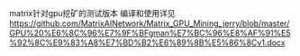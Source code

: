 matrix针对gpu挖矿的测试版本
编译和使用详见
https://github.com/MatrixAINetwork/Matrix_GPU_Mining_jerry/blob/master/GPU%20%E6%8C%96%E7%9F%BFgman%E7%BC%96%E8%AF%91%E5%92%8C%E9%83%A8%E7%BD%B2%E6%89%8B%E5%86%8Cv1.docx